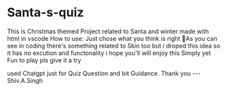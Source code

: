 # Santa-s-quiz
This is Christmas themed Project related to Santa and winter made with html in vscode
How to use:
Just chose what you think is right 
🎇As you can see in coding there's something related to Skin too
but i droped this idea so it has no excution and functonality
i hope you'll will enjoy this 
Simply yet Fun to play 
pls give it a try 

used Chatgpt just for Quiz Question and bit Guidance.
Thank you
---Shiv.A.Singh
